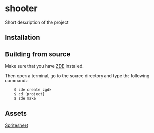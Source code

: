 # shooter

Short description of the project

## Installation

## Building from source

Make sure that you have [ZDE](https://github.com/zoul0813/zeal-dev-environment) installed.

Then open a terminal, go to the source directory and type the following commands:

```shell
    $ zde create zgdk
    $ cd {project}
    $ zde make
```

## Assets

[Spritesheet](https://opengameart.org/content/space-shooter-art)
